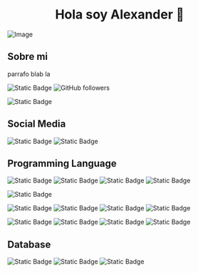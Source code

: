 <h1 align="center">Hola soy Alexander 👋</h1>


![Image](https://github.com/user-attachments/assets/78edf30e-19da-43df-9d77-73f24e991868)

## Sobre mi
parrafo blab la


![Static Badge](https://custom-icon-badges.demolab.com/badge/Buenos%20Aires-ARG-blue?style=for-the-badge&logo=location&labelColor=yellow&logoColor=fff)
![GitHub followers](https://img.shields.io/github/followers/AlexJC16?style=for-the-badge&logo=github)

![Static Badge](https://custom-icon-badges.demolab.com/badge/-My%20Repositorios-blue?style=for-the-badge&logoColor=white&logo=repo)


## Social Media
![Static Badge](https://img.shields.io/badge/gmail-%23EA4335?style=for-the-badge&logo=gmail&logoColor=white)
![Static Badge](https://custom-icon-badges.demolab.com/badge/LinkedIn-0A66C2?style=for-the-badge&logo=linkedin-white&logoColor=fff)


## Programming Language
![Static Badge](https://img.shields.io/badge/python-%233776AB?style=for-the-badge&logo=python&logoColor=white)
![Static Badge](https://img.shields.io/badge/numpy-%23013243?style=for-the-badge&logo=numpy&logoColor=white)
![Static Badge](https://img.shields.io/badge/pandas-%23150458?style=for-the-badge&logo=pandas&logoColor=white)
![Static Badge](https://custom-icon-badges.demolab.com/badge/Matplotlib-71D291?style=for-the-badge&logo=matplotlib&logoColor=fff)

![Static Badge](https://custom-icon-badges.demolab.com/badge/Visual%20Studio%20Code-0078d7.svg?style=for-the-badge&logo=vsc&logoColor=white)

![Static Badge](https://img.shields.io/badge/r-%23276DC3?style=for-the-badge&logo=r)
![Static Badge](https://img.shields.io/badge/webassembly-%23654FF0?style=for-the-badge&logo=webassembly&logoColor=white)
![Static Badge](https://img.shields.io/badge/Java-%23ED8B00.svg?style=for-the-badge&logo=openjdk&logoColor=white)
![Static Badge](https://img.shields.io/badge/c-%23A8B9CC?style=for-the-badge&logo=c&logoColor=black)

![Static Badge](https://img.shields.io/badge/html5-%23E34F26?style=for-the-badge&logo=html5&logoColor=white)
![Static Badge](https://img.shields.io/badge/css-%23663399?style=for-the-badge&logo=css&logoColor=white)
![Static Badge](https://img.shields.io/badge/javascript-%23F7DF1E?style=for-the-badge&logo=javascript&logoColor=black)
![Static Badge](https://img.shields.io/badge/bootstrap-%237952B3?style=for-the-badge&logo=bootstrap&logoColor=white)


## Database
![Static Badge](https://img.shields.io/badge/postgreSQL-%234169E1?style=for-the-badge&logo=postgreSQL&logoColor=white)
![Static Badge](https://img.shields.io/badge/mysql-%234479A1?style=for-the-badge&logo=mysql&logoColor=white)
![Static Badge](https://img.shields.io/badge/mongodb-%2347A248?style=for-the-badge&logo=mongodb&logoColor=white)

<!--
**AlexJC16/AlexJC16** is a ✨ _special_ ✨ repository because its `README.md` (this file) appears on your GitHub profile.

Here are some ideas to get you started:

- 🔭 I’m currently working on ...
- 🌱 I’m currently learning ...
- 👯 I’m looking to collaborate on ...
- 🤔 I’m looking for help with ...
- 💬 Ask me about ...
- 📫 How to reach me: ...
- 😄 Pronouns: ...
- ⚡ Fun fact: ...
-->
